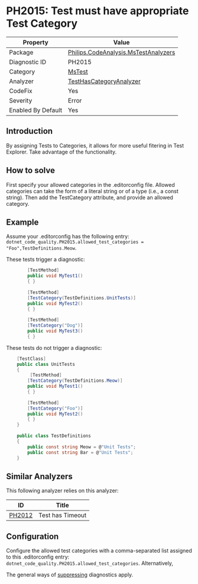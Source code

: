 # PH2015: Test must have appropriate Test Category

| Property | Value  |
|--|--|
| Package | [Philips.CodeAnalysis.MsTestAnalyzers](https://www.nuget.org/packages/Philips.CodeAnalysis.MsTestAnalyzers) |
| Diagnostic ID | PH2015 |
| Category  | [MsTest](../MsTest.md) |
| Analyzer | [TestHasCategoryAnalyzer](https://github.com/philips-software/roslyn-analyzers/blob/main/Philips.CodeAnalysis.MsTestAnalyzers/TestHasCategoryAnalyzer.cs)
| CodeFix  | Yes |
| Severity | Error |
| Enabled By Default | Yes |

## Introduction

By assigning Tests to Categories, it allows for more useful fitering in Test Explorer. Take advantage of the functionality.

## How to solve

First specify your allowed categories in the .editorconfig file. Allowed categories can take the form of a literal string or of a type (i.e., a const string). Then add the TestCategory attribute, and provide an allowed category.

## Example

Assume your .editorconfig has the following entry: `dotnet_code_quality.PH2015.allowed_test_categories = "Foo",TestDefinitions.Meow`.

These tests trigger a diagnostic:
``` cs
        [TestMethod]
        public void MyTest1()
        { }
        
        [TestMethod]
        [TestCategory(TestDefinitions.UnitTests)]
        public void MyTest2()
        { }
        
        [TestMethod]
        [TestCategory("Dog")]
        public void MyTest3()
        { }        
```

These tests do not trigger a diagnostic:
``` cs
    [TestClass]
    public class UnitTests
    {
         [TestMethod]
        [TestCategory(TestDefinitions.Meow)]
        public void MyTest1()
        { }
        
        [TestMethod]
        [TestCategory("Foo")]
        public void MyTest2()
        { }        
    }
    
    public class TestDefinitions
    {
        public const string Meow = @"Unit Tests";
        public const string Bar = @"Unit Tests";
    }                
```

## Similar Analyzers

This following analyzer relies on this analyzer:

| ID | Title  |
|--|--|
| [PH2012](./PH2012.md) | Test has Timeout |

## Configuration

Configure the allowed test categories with a comma-separated list assigned to this .editorconfig entry: `dotnet_code_quality.PH2015.allowed_test_categories`. Alternatively, 

The general ways of [suppressing](https://learn.microsoft.com/en-us/dotnet/fundamentals/code-analysis/suppress-warnings) diagnostics apply.
